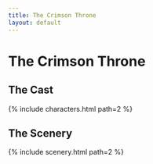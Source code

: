 ```yaml
---
title: The Crimson Throne
layout: default
---
```


# The Crimson Throne

## The Cast

{% include characters.html path=2 %}

## The Scenery

{% include scenery.html path=2 %}

